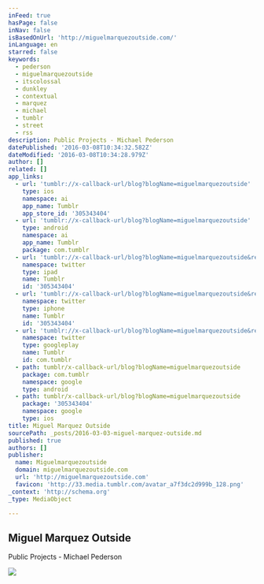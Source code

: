 ```yaml
---
inFeed: true
hasPage: false
inNav: false
isBasedOnUrl: 'http://miguelmarquezoutside.com/'
inLanguage: en
starred: false
keywords:
  - pederson
  - miguelmarquezoutside
  - itscolossal
  - dunkley
  - contextual
  - marquez
  - michael
  - tumblr
  - street
  - rss
description: Public Projects - Michael Pederson
datePublished: '2016-03-08T10:34:32.582Z'
dateModified: '2016-03-08T10:34:28.979Z'
author: []
related: []
app_links:
  - url: 'tumblr://x-callback-url/blog?blogName=miguelmarquezoutside'
    type: ios
    namespace: ai
    app_name: Tumblr
    app_store_id: '305343404'
  - url: 'tumblr://x-callback-url/blog?blogName=miguelmarquezoutside'
    type: android
    namespace: ai
    app_name: Tumblr
    package: com.tumblr
  - url: 'tumblr://x-callback-url/blog?blogName=miguelmarquezoutside&referrer=twitter-cards'
    namespace: twitter
    type: ipad
    name: Tumblr
    id: '305343404'
  - url: 'tumblr://x-callback-url/blog?blogName=miguelmarquezoutside&referrer=twitter-cards'
    namespace: twitter
    type: iphone
    name: Tumblr
    id: '305343404'
  - url: 'tumblr://x-callback-url/blog?blogName=miguelmarquezoutside&referrer=twitter-cards'
    namespace: twitter
    type: googleplay
    name: Tumblr
    id: com.tumblr
  - path: tumblr/x-callback-url/blog?blogName=miguelmarquezoutside
    package: com.tumblr
    namespace: google
    type: android
  - path: tumblr/x-callback-url/blog?blogName=miguelmarquezoutside
    package: '305343404'
    namespace: google
    type: ios
title: Miguel Marquez Outside
sourcePath: _posts/2016-03-03-miguel-marquez-outside.md
published: true
authors: []
publisher:
  name: Miguelmarquezoutside
  domain: miguelmarquezoutside.com
  url: 'http://miguelmarquezoutside.com'
  favicon: 'http://33.media.tumblr.com/avatar_a7f3dc2d999b_128.png'
_context: 'http://schema.org'
_type: MediaObject

---
```

<article style=""><h1>Miguel Marquez Outside</h1><p>Public Projects - Michael Pederson</p><img src="http://33.media.tumblr.com/avatar_a7f3dc2d999b_128.png" /></article>